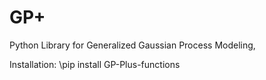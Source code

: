 # GP+
Python Library for Generalized Gaussian Process Modeling,

Installation:
\\pip install GP-Plus-functions


